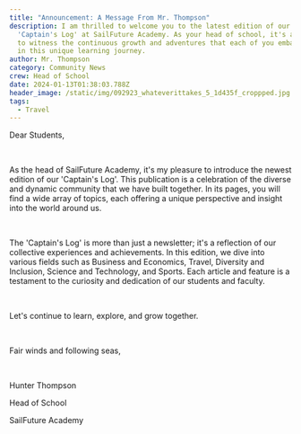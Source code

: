 ```yaml
---
title: "Announcement: A Message From Mr. Thompson"
description: I am thrilled to welcome you to the latest edition of our cherished
  'Captain's Log' at SailFuture Academy. As your head of school, it's an honor
  to witness the continuous growth and adventures that each of you embarks upon
  in this unique learning journey.
author: Mr. Thompson
category: Community News
crew: Head of School
date: 2024-01-13T01:38:03.788Z
header_image: /static/img/092923_whateverittakes_5_1d435f_croppped.jpg
tags:
  - Travel
---
```

Dear Students,

<br>

As the head of SailFuture Academy, it's my pleasure to introduce the newest edition of our 'Captain's Log'. This publication is a celebration of the diverse and dynamic community that we have built together. In its pages, you will find a wide array of topics, each offering a unique perspective and insight into the world around us.

<br>

The 'Captain's Log' is more than just a newsletter; it's a reflection of our collective experiences and achievements. In this edition, we dive into various fields such as Business and Economics, Travel, Diversity and Inclusion, Science and Technology, and Sports. Each article and feature is a testament to the curiosity and dedication of our students and faculty.

<br>

Let's continue to learn, explore, and grow together.

<br>

Fair winds and following seas,

<br>

Hunter Thompson 

Head of School 

SailFuture Academy